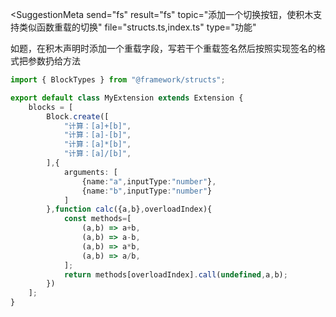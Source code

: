 <SuggestionMeta
    send="fs"
    result="fs"
    topic="添加一个切换按钮，使积木支持类似函数重载的切换"
    file="structs.ts,index.ts"
    type="功能"
>
</SuggestionMeta>

如题，在积木声明时添加一个重载字段，写若干个重载签名然后按照实现签名的格式把参数扔给方法

```ts
import { BlockTypes } from "@framework/structs";
```

```ts
export default class MyExtension extends Extension {
    blocks = [
        Block.create([
            "计算：[a]+[b]",
            "计算：[a]-[b]",
            "计算：[a]*[b]",
            "计算：[a]/[b]",
        ],{
            arguments: [
                {name:"a",inputType:"number"},
                {name:"b",inputType:"number"}
            ]
        },function calc({a,b},overloadIndex){
            const methods=[
                (a,b) => a+b,
                (a,b) => a-b,
                (a,b) => a*b,
                (a,b) => a/b,
            ];
            return methods[overloadIndex].call(undefined,a,b);
        })
    ];
}
```

<SuggestionResult completed />
